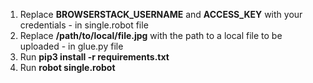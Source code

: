 1. Replace **BROWSERSTACK_USERNAME** and **ACCESS_KEY** with your credentials - in single.robot file
2. Replace **/path/to/local/file.jpg** with the path to a local file to be uploaded - in glue.py file
3. Run **pip3 install -r requirements.txt**
4. Run **robot single.robot**
